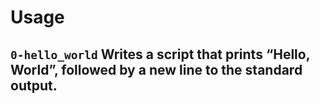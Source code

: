 # Usage
## `0-hello_world` Writes a script that prints “Hello, World”, followed by a new line to the standard output.

